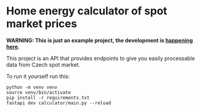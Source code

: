 # Home energy calculator of spot market prices

**WARNING: This is just an example project, the development is [happening here](https://gitea.ceperka.net/cx/PricePower).**

This project is an API that provides endpoints to give you easily processable data from Czech spot market.

To run it yourself run this:

```
python -m venv venv
source venv/bin/activate
pip install -r requirements.txt
fastapi dev calculator/main.py --reload
```
